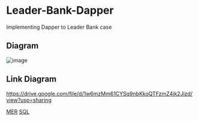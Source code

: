 # Leader-Bank-Dapper
Implementing Dapper to Leader Bank case

## Diagram
![image](https://user-images.githubusercontent.com/101427427/227646617-f5c10e53-47b9-4072-b26a-6ae7073f74ed.png)
## Link Diagram
https://drive.google.com/file/d/1w6mzMm61CYSq9nbKkoQTFzmZ4jk2Jizd/view?usp=sharing

[MER]()
[SQL]()
